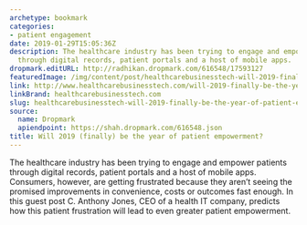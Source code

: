 ```yaml
---
archetype: bookmark
categories:
- patient engagement
date: 2019-01-29T15:05:36Z
description: The healthcare industry has been trying to engage and empower patients
  through digital records, patient portals and a host of mobile apps.
dropmark.editURL: http://radhikan.dropmark.com/616548/17593127
featuredImage: /img/content/post/healthcarebusinesstech-will-2019-finally-be-the-year-of-patient-empowerment.jpg
link: http://www.healthcarebusinesstech.com/will-2019-finally-be-the-year-of-patient-empowerment/
linkBrand: healthcarebusinesstech.com
slug: healthcarebusinesstech-will-2019-finally-be-the-year-of-patient-empowerment
source:
  name: Dropmark
  apiendpoint: https://shah.dropmark.com/616548.json
title: Will 2019 (finally) be the year of patient empowerment?
---
```

The healthcare industry has been trying to engage and empower patients through digital records, patient portals and a host of mobile apps. Consumers, however, are getting frustrated because they aren’t seeing the promised improvements in convenience, costs or outcomes fast enough. In this guest post C. Anthony Jones, CEO of a health IT company, predicts how this patient frustration will lead to even greater patient empowerment.

